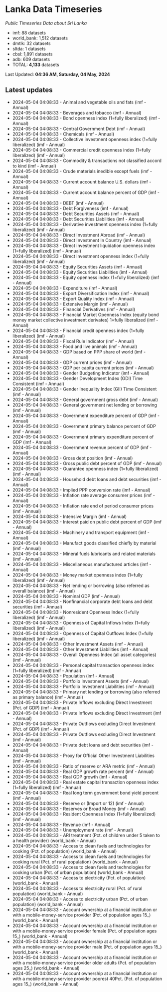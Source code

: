 # Lanka Data Timeseries
*Public Timeseries Data about Sri Lanka*

* imf: 88 datasets
* world_bank: 1,512 datasets
* dmtlk: 32 datasets
* sltda: 1 datasets
* cbsl: 1,891 datasets
* adb: 609 datasets
* TOTAL: **4,133** datasets

Last Updated: **04:36 AM, Saturday, 04 May, 2024**

## Latest updates

* 2024-05-04 04:08:33 - Animal and vegetable oils and fats (imf - Annual)
* 2024-05-04 04:08:33 - Beverages and tobacco (imf - Annual)
* 2024-05-04 04:08:33 - Bond openness index (1=fully liberalized) (imf - Annual)
* 2024-05-04 04:08:33 - Central Government Debt (imf - Annual)
* 2024-05-04 04:08:33 - Chemicals (imf - Annual)
* 2024-05-04 04:08:33 - Collective investment openness index (1=fully liberalized) (imf - Annual)
* 2024-05-04 04:08:33 - Commercial credit openness index (1=fully liberalized) (imf - Annual)
* 2024-05-04 04:08:33 - Commodity & transactions not classified accord to kind (imf - Annual)
* 2024-05-04 04:08:33 - Crude materials inedible except fuels (imf - Annual)
* 2024-05-04 04:08:33 - Current account balance U.S. dollars (imf - Annual)
* 2024-05-04 04:08:33 - Current account balance percent of GDP (imf - Annual)
* 2024-05-04 04:08:33 - DEBT (imf - Annual)
* 2024-05-04 04:08:33 - Debt Forgiveness (imf - Annual)
* 2024-05-04 04:08:33 - Debt Securities Assets (imf - Annual)
* 2024-05-04 04:08:33 - Debt Securities Liabilities (imf - Annual)
* 2024-05-04 04:08:33 - Derivative investment openness index (1=fully liberalized) (imf - Annual)
* 2024-05-04 04:08:33 - Direct Investment Abroad (imf - Annual)
* 2024-05-04 04:08:33 - Direct Investment In Country (imf - Annual)
* 2024-05-04 04:08:33 - Direct investment liquidation openness index (1=fully liberalized) (imf - Annual)
* 2024-05-04 04:08:33 - Direct investment openness index (1=fully liberalized) (imf - Annual)
* 2024-05-04 04:08:33 - Equity Securities Assets (imf - Annual)
* 2024-05-04 04:08:33 - Equity Securities Liabilities (imf - Annual)
* 2024-05-04 04:08:33 - Equity openness index (1=fully liberalized) (imf - Annual)
* 2024-05-04 04:08:33 - Expenditure (imf - Annual)
* 2024-05-04 04:08:33 - Export Diversification Index (imf - Annual)
* 2024-05-04 04:08:33 - Export Quality Index (imf - Annual)
* 2024-05-04 04:08:33 - Extensive Margin (imf - Annual)
* 2024-05-04 04:08:33 - Financial Derivatives (imf - Annual)
* 2024-05-04 04:08:33 - Financial Market Openness Index (equity bond money market collective investment derivates) 1=fully liberalized (imf - Annual)
* 2024-05-04 04:08:33 - Financial credit openness index (1=fully liberalized) (imf - Annual)
* 2024-05-04 04:08:33 - Fiscal Rule Indicator (imf - Annual)
* 2024-05-04 04:08:33 - Food and live animals (imf - Annual)
* 2024-05-04 04:08:33 - GDP based on PPP share of world (imf - Annual)
* 2024-05-04 04:08:33 - GDP current prices (imf - Annual)
* 2024-05-04 04:08:33 - GDP per capita current prices (imf - Annual)
* 2024-05-04 04:08:33 - Gender Budgeting Indicator (imf - Annual)
* 2024-05-04 04:08:33 - Gender Development Index (GDI) Time Consistent (imf - Annual)
* 2024-05-04 04:08:33 - Gender Inequality Index (GII) Time Consistent (imf - Annual)
* 2024-05-04 04:08:33 - General government gross debt (imf - Annual)
* 2024-05-04 04:08:33 - General government net lending or borrowing (imf - Annual)
* 2024-05-04 04:08:33 - Government expenditure percent of GDP (imf - Annual)
* 2024-05-04 04:08:33 - Government primary balance percent of GDP (imf - Annual)
* 2024-05-04 04:08:33 - Government primary expenditure percent of GDP (imf - Annual)
* 2024-05-04 04:08:33 - Government revenue percent of GDP (imf - Annual)
* 2024-05-04 04:08:33 - Gross debt position (imf - Annual)
* 2024-05-04 04:08:33 - Gross public debt percent of GDP (imf - Annual)
* 2024-05-04 04:08:33 - Guarantee openness index (1=fully liberalized) (imf - Annual)
* 2024-05-04 04:08:33 - Household debt loans and debt securities (imf - Annual)
* 2024-05-04 04:08:33 - Implied PPP conversion rate (imf - Annual)
* 2024-05-04 04:08:33 - Inflation rate average consumer prices (imf - Annual)
* 2024-05-04 04:08:33 - Inflation rate end of period consumer prices (imf - Annual)
* 2024-05-04 04:08:33 - Intensive Margin (imf - Annual)
* 2024-05-04 04:08:33 - Interest paid on public debt percent of GDP (imf - Annual)
* 2024-05-04 04:08:33 - Machinery and transport equipment (imf - Annual)
* 2024-05-04 04:08:33 - Manufact goods classified chiefly by material (imf - Annual)
* 2024-05-04 04:08:33 - Mineral fuels lubricants and related materials (imf - Annual)
* 2024-05-04 04:08:33 - Miscellaneous manufactured articles (imf - Annual)
* 2024-05-04 04:08:33 - Money market openness index (1=fully liberalized) (imf - Annual)
* 2024-05-04 04:08:33 - Net lending or borrowing (also referred as overall balance) (imf - Annual)
* 2024-05-04 04:08:33 - Nominal GDP (imf - Annual)
* 2024-05-04 04:08:33 - Nonfinancial corporate debt loans and debt securities (imf - Annual)
* 2024-05-04 04:08:33 - Nonresident Openness Index (1=fully liberalized) (imf - Annual)
* 2024-05-04 04:08:33 - Openness of Capital Inflows Index (1=fully liberalized) (imf - Annual)
* 2024-05-04 04:08:33 - Openness of Capital Outflows Index (1=fully liberalized) (imf - Annual)
* 2024-05-04 04:08:33 - Other Investment Assets (imf - Annual)
* 2024-05-04 04:08:33 - Other Investment Liabilities (imf - Annual)
* 2024-05-04 04:08:33 - Overall Openness Index (all asset categories) (imf - Annual)
* 2024-05-04 04:08:33 - Personal capital transaction openness index (1=fully liberalized) (imf - Annual)
* 2024-05-04 04:08:33 - Population (imf - Annual)
* 2024-05-04 04:08:33 - Portfolio Investment Assets (imf - Annual)
* 2024-05-04 04:08:33 - Portfolio Investment Liabilities (imf - Annual)
* 2024-05-04 04:08:33 - Primary net lending or borrowing (also referred as primary balance) (imf - Annual)
* 2024-05-04 04:08:33 - Private Inflows excluding Direct Investment (Pct. of GDP) (imf - Annual)
* 2024-05-04 04:08:33 - Private Inflows excluding Direct Investment (imf - Annual)
* 2024-05-04 04:08:33 - Private Outflows excluding Direct Investment (Pct. of GDP) (imf - Annual)
* 2024-05-04 04:08:33 - Private Outflows excluding Direct Investment (imf - Annual)
* 2024-05-04 04:08:33 - Private debt loans and debt securities (imf - Annual)
* 2024-05-04 04:08:33 - Proxy for Official Other Investment Liabilities (imf - Annual)
* 2024-05-04 04:08:33 - Ratio of reserve or ARA metric (imf - Annual)
* 2024-05-04 04:08:33 - Real GDP growth rate percent (imf - Annual)
* 2024-05-04 04:08:33 - Real GDP growth (imf - Annual)
* 2024-05-04 04:08:33 - Real estate capital transaction openness index (1=fully liberalized) (imf - Annual)
* 2024-05-04 04:08:33 - Real long term government bond yield percent (imf - Annual)
* 2024-05-04 04:08:33 - Reserve or (Import or 12) (imf - Annual)
* 2024-05-04 04:08:33 - Reserves or Broad Money (imf - Annual)
* 2024-05-04 04:08:33 - Resident Openness Index (1=fully liberalized) (imf - Annual)
* 2024-05-04 04:08:33 - Revenue (imf - Annual)
* 2024-05-04 04:08:33 - Unemployment rate (imf - Annual)
* 2024-05-04 04:08:33 - ARI treatment (Pct. of children under 5 taken to a health provider) (world_bank - Annual)
* 2024-05-04 04:08:33 - Access to clean fuels and technologies for cooking (Pct. of population) (world_bank - Annual)
* 2024-05-04 04:08:33 - Access to clean fuels and technologies for cooking rural (Pct. of rural population) (world_bank - Annual)
* 2024-05-04 04:08:33 - Access to clean fuels and technologies for cooking urban (Pct. of urban population) (world_bank - Annual)
* 2024-05-04 04:08:33 - Access to electricity (Pct. of population) (world_bank - Annual)
* 2024-05-04 04:08:33 - Access to electricity rural (Pct. of rural population) (world_bank - Annual)
* 2024-05-04 04:08:33 - Access to electricity urban (Pct. of urban population) (world_bank - Annual)
* 2024-05-04 04:08:33 - Account ownership at a financial institution or with a mobile-money-service provider (Pct. of population ages 15_) (world_bank - Annual)
* 2024-05-04 04:08:33 - Account ownership at a financial institution or with a mobile-money-service provider female (Pct. of population ages 15_) (world_bank - Annual)
* 2024-05-04 04:08:33 - Account ownership at a financial institution or with a mobile-money-service provider male (Pct. of population ages 15_) (world_bank - Annual)
* 2024-05-04 04:08:33 - Account ownership at a financial institution or with a mobile-money-service provider older adults (Pct. of population ages 25_) (world_bank - Annual)
* 2024-05-04 04:08:33 - Account ownership at a financial institution or with a mobile-money-service provider poorest 40Pct. (Pct. of population ages 15_) (world_bank - Annual)